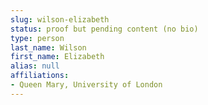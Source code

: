 ```yaml
---
slug: wilson-elizabeth
status: proof but pending content (no bio)
type: person
last_name: Wilson
first_name: Elizabeth
alias: null
affiliations:
- Queen Mary, University of London
---
```


